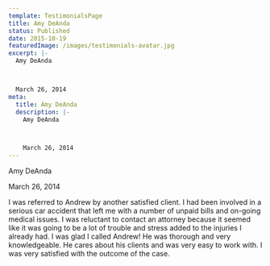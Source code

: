 ```yaml
---
template: TestimonialsPage
title: Amy DeAnda
status: Published
date: 2015-10-19
featuredImage: /images/testimonials-avatar.jpg
excerpt: |-
  Amy DeAnda



  March 26, 2014
meta:
  title: Amy DeAnda
  description: |-
    Amy DeAnda



    March 26, 2014
---
```

<!--StartFragment-->

Amy DeAnda



March 26, 2014



I was referred to Andrew by another satisfied client. I had been involved in a serious car accident that left me with a number of unpaid bills and on-going medical issues. I was reluctant to contact an attorney because it seemed like it was going to be a lot of trouble and stress added to the injuries I already had. I was glad I called Andrew! He was thorough and very knowledgeable. He cares about his clients and was very easy to work with. I was very satisfied with the outcome of the case.

<!--EndFragment-->